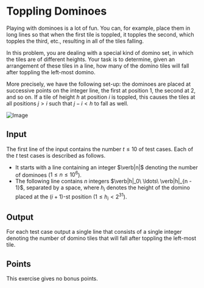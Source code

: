 # Toppling Dominoes

Playing with dominoes is a lot of fun. You can, for example, place them in long
lines so that when the first tile is toppled, it topples the second, which
topples the third, etc., resulting in all of the tiles falling.

In this problem, you are dealing with a special kind of domino set, in which the
tiles are of different heights. Your task is to determine, given an arrangement
of these tiles in a line, how many of the domino tiles will fall after toppling
the left-most domino.

More precisely, we have the following set-up: the dominoes are placed at
successive points on the integer line, the first at position $1$, the second at
$2$, and so on. If a tile of height $h$ at position $i$ is toppled, this causes
the tiles at all positions $j > i$ such that $j - i < h$ to fall as well.

![Image](https://www.cadmo.ethz.ch/education/lectures/FS20/AW/restricted/programming_exercises/toppling_dominoes/dominoes.png)

## Input

The first line of the input contains the number $t \leq 10$ of test cases.
Each of the $t$ test cases is described as follows.
  - It starts with a line containing an integer $\verb|n|$ denoting the
    number of dominoes ($1 \leq n \leq 10^6$).
  - The following line contains $n$ integers $\verb|h|_0\ \ldots\
    \verb|h|_{n - 1}$, separated by a space, where $h_i$ denotes the height of
    the domino placed at the $(i + 1)$-st position ($1 \leq h_i < 2^{31}$).

## Output

For each test case output a single line that consists of a single integer
denoting the number of domino tiles that will fall after toppling the
left-most tile.

## Points
  
This exercise gives no bonus points.